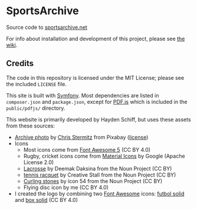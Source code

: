 # SportsArchive

Source code to [sportsarchive.net](https://www.sportsarchive.net)

For info about installation and development of this project, please see [the wiki](https://github.com/oxguy3/sportsarchive/wiki).

## Credits

The code in this repository is licensed under the MIT License; please see the included `LICENSE` file.

This site is built with [Symfony](https://symfony.com/). Most dependencies are listed in `composer.json` and `package.json`, except for [PDF.js](https://mozilla.github.io/pdf.js/) which is included in the `public/pdfjs/` directory.

This website is primarily developed by Hayden Schiff, but uses these assets from these sources:

- [Archive photo](https://pixabay.com/photos/files-ddr-archive-1633406/) by [Chris Stermitz](https://pixabay.com/users/creativesignature-1460253/) from Pixabay ([license](https://pixabay.com/service/license/))
- Icons
  - Most icons come from [Font Awesome 5](https://fontawesome.com/) (CC BY 4.0)
  - Rugby, cricket icons come from [Material Icons](https://fonts.google.com/icons) by Google (Apache License 2.0)
  - [Lacrosse](https://thenounproject.com/term/lacrosse/2174330/) by Deemak Daksina from the Noun Project (CC BY)
  - [tennis racquet](https://thenounproject.com/term/tennis-racquet/483296/) by Creative Stall from the Noun Project (CC BY)
  - [Curling stones](https://thenounproject.com/term/curling-stones/1545123/) by icon 54 from the Noun Project (CC BY)
  - Flying disc icon by me (CC BY 4.0)
- I created the logo by combining two [Font Awesome](https://fontawesome.com/) icons: [futbol solid](https://fontawesome.com/icons/futbol?style=solid) and [box solid](https://fontawesome.com/icons/box?style=solid) (CC BY 4.0)
